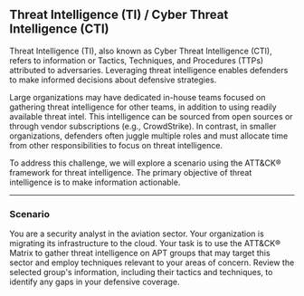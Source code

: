 ## Threat Intelligence (TI) / Cyber Threat Intelligence (CTI)

Threat Intelligence (TI), also known as Cyber Threat Intelligence (CTI), refers to information or Tactics, Techniques, and Procedures (TTPs) attributed to adversaries. Leveraging threat intelligence enables defenders to make informed decisions about defensive strategies.

Large organizations may have dedicated in-house teams focused on gathering threat intelligence for other teams, in addition to using readily available threat intel. This intelligence can be sourced from open sources or through vendor subscriptions (e.g., CrowdStrike). In contrast, in smaller organizations, defenders often juggle multiple roles and must allocate time from other responsibilities to focus on threat intelligence.

To address this challenge, we will explore a scenario using the ATT&CK® framework for threat intelligence. The primary objective of threat intelligence is to make information actionable.

---

### Scenario

You are a security analyst in the aviation sector. Your organization is migrating its infrastructure to the cloud. Your task is to use the ATT&CK® Matrix to gather threat intelligence on APT groups that may target this sector and employ techniques relevant to your areas of concern. Review the selected group's information, including their tactics and techniques, to identify any gaps in your defensive coverage.